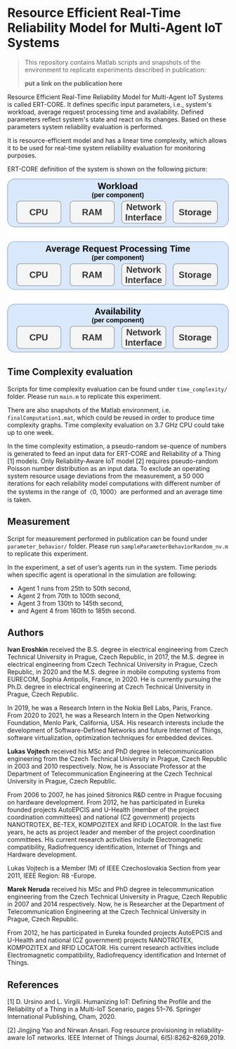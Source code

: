 # Resource Efficient Real-Time Reliability Model for Multi-Agent IoT Systems

> This repository contains Matlab scripts and snapshots of the environment to replicate experiments described in publication:
>
> **put a link on the publication here**

Resource Efficient Real-Time Reliability Model for Multi-Agent IoT Systems is called ERT-CORE. 
It defines specific input parameters, i.e., system's workload, average request processing time and availability. Defined parameters reflect system's state and react on its changes. Based on these parameters system reliability evaluation is performed. 

It is resource-efficient model and has a linear time complexity, which allows it to be used for real-time system reliability evaluation for monitoring purposes.

ERT-CORE definition of the system is shown on the following picture:

![ERT-CORE definition of the system (components and common system parameters)](ertCore_input_metrics.png "ERT-CORE system definition")

## Time Complexity evaluation
Scripts for time complexity evaluation can be found under `time_complexity/` folder. Please run `main.m` to replicate this experiment. 

There are also snapshots of the Matlab environment, i.e. `finalComputation1.mat`, which could be reused in order to produce time complexity graphs. Time complexity evaluation on 3.7 GHz CPU could take up to one week.

In  the  time  complexity  estimation,  a  pseudo-random  se-quence  of  numbers  is  generated  to  feed  an  input  data  for ERT-CORE  and  Reliability  of  a  Thing  [1]  models.  Only Reliability-Aware  IoT  model  [2]  requires  pseudo-random Poisson  number  distribution  as  an  input  data.  To  exclude an  operating  system  resource  usage  deviations  from  the measurement, a 50 000 iterations for each reliability model computations  with  different  number  of  the  systems  in  the range  of〈0, 1000〉are  performed  and  an  average  time  is taken.


## Measurement
Script for measurement performed in publication can be found under `parameter_behavior/` folder. Please run `sampleParameterBehaviorRandom_nv.m` to replicate this experiment.

In the experiment, a set of user’s agents run in the system. Time periods when specific agent is operational in the simulation are following:
- Agent 1 runs from 25th to 50th second, 
- Agent 2 from 70th to 100th second, 
- Agent 3 from 130th to 145th second, 
- and Agent 4 from 160th to 185th second.


## Authors

**Ivan Eroshkin** received the B.S. degree in electrical engineering from Czech Technical University in Prague, Czech Republic, in 2017, the M.S. degree in electrical engineering from Czech Technical University in Prague, Czech Republic, in 2020 and the M.S. degree in mobile computing systems from EURECOM, Sophia Antipolis, France, in 2020. He is currently pursuing the Ph.D. degree in electrical engineering at Czech Technical University in Prague, Czech Republic.

In 2019, he was a Research Intern in the Nokia Bell Labs, Paris, France.
From 2020 to 2021, he was a Research Intern in the Open Networking Foundation, Menlo Park, California, USA.
His research interests include the development of Software-Defined Networks and future Internet of Things, software virtualization, optimization techniques for embedded devices.


**Lukas Vojtech** received his MSc and PhD degree in telecommunication engineering from the Czech Technical University in Prague, Czech Republic in 2003 and 2010 respectively. Now, he is Associate Professor at the Department of Telecommunication Engineering at the Czech Technical University in Prague, Czech Republic. 

From 2006 to 2007, he has joined Sitronics R&D centre in Prague focusing on hardware development. From 2012, he has participated in Eureka founded projects AutoEPCIS and U-Health (member of the project coordination committees) and national (CZ government) projects NANOTROTEX, BE-TEX, KOMPOZITEX and RFID LOCATOR. In the last five years, he acts as project leader and member of the project coordination committees. His current research activities include Electromagnetic compatibility, Radiofrequency identification, Internet of Things and Hardware development.

Lukas Vojtech is a Member (M) of IEEE Czechoslovakia Section from year 2011, IEEE Region: R8 -Europe.


**Marek Neruda** received his MSc and PhD degree in telecommunication engineering from the Czech Technical University in Prague, Czech Republic in 2007 and 2014 respectively. Now, he is Researcher at the Department of Telecommunication Engineering at the Czech Technical University in Prague, Czech Republic. 

From 2012, he has participated in Eureka founded projects AutoEPCIS and U-Health and national (CZ government) projects NANOTROTEX, KOMPOZITEX and RFID LOCATOR. His current research activities include Electromagnetic compatibility, Radiofrequency identification and Internet of Things.


## References
[1] D. Ursino and L. Virgili. Humanizing IoT: Defining the Profile and the Reliability  of  a  Thing  in  a  Multi-IoT  Scenario,  pages  51–76. Springer International Publishing, Cham, 2020.

[2] Jingjing Yao and Nirwan Ansari. Fog resource provisioning in reliability-aware  IoT  networks. IEEE  Internet  of  Things  Journal,  6(5):8262–8269,2019.
